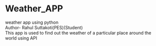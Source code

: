 # Weather_APP
weather app using python 
<br>
Author-  Rahul Suttakoti(PES)(Student)
<br>
This app is used to find out the weather of a particular place around the world using API  
